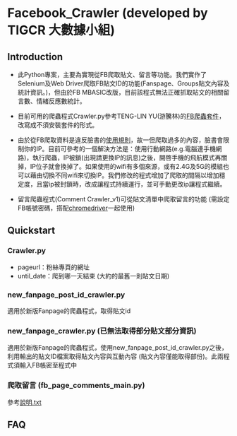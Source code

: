 # Facebook_Crawler (developed by TIGCR 大數據小組)

## Introduction
* 此Python專案，主要為實現從FB爬取貼文、留言等功能。我們實作了Selenium及Web Driver爬取FB貼文ID的功能(Fanspage、Groups貼文內容及統計資訊。)，但由於FB MBASIC改版，目前該程式無法正確抓取貼文的相關留言數、情緒反應數統計。
* 目前可用的爬蟲程式Crawler.py參考TENG-LIN YU(游騰林)的[FB爬蟲套件](https://github.com/TLYu0419/facebook_crawler)，改寫成不須安裝套件的形式。
* 由於從FB爬取資料是違反臉書的[使用規則](https://about.fb.com/news/2021/04/how-we-combat-scraping/)，故一但爬取過多的內容，臉書會限制你的IP。目前可參考的一個解決方法是：使用行動網路(e.g.電腦連手機網路)，執行爬蟲，IP被鎖(出現請更換IP的訊息)之後，開啓手機的飛航模式再關掉，IP位子就會換掉了。如果使用的wifi有多個來源，或有2.4G及5G的模組也可以藉由切換不同wifi來切換IP。我們修改的程式增加了爬取的間隔以增加穩定度，且當ip被封鎖時，改成讓程式持續運行，並可手動更改ip讓程式繼續。

* 留言爬蟲程式(Comment Crawler_v1)可從貼文清單中爬取留言的功能 (需設定FB帳號密碼，搭配[chromedriver](https://chromedriver.chromium.org/)一起使用)




## Quickstart
### Crawler.py 
* pageurl：粉絲專頁的網址
* until_date：爬到哪一天結束 (大約的最舊一則貼文日期)

### new_fanpage_post_id_crawler.py 
適用於新版Fanpage的爬蟲程式，取得貼文id
### new_fanpage_crawler.py (已無法取得部分貼文部分資訊)
適用於新版Fanpage的爬蟲程式，使用new_fanpage_post_id_crawler.py之後，利用輸出的貼文ID檔案取得貼文內容與互動內容 (貼文內容僅能取得部份)。此兩程式須輸入FB帳密至程式中

### 爬取留言 (fb_page_comments_main.py)
參考[說明.txt](https://github.com/TIGCR/Facebook_Crawler/blob/main/Comment%20Crawler_v1/%E8%AA%AA%E6%98%8E.txt)

## FAQ

